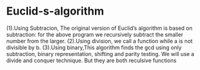 # Euclid-s-algorithm
(1).Using Subtracion,
The original version of Euclid’s algorithm is based on subtraction: for the above program we recursively subtract the smaller number from the larger.
(2).Using division, we call a function while a is not
divisible by b.
(3).Using binary,This algorithm finds the gcd using only subtraction, binary representation, shifting and parity testing. We will use a divide and conquer technique.
But they are both reculsive functions
